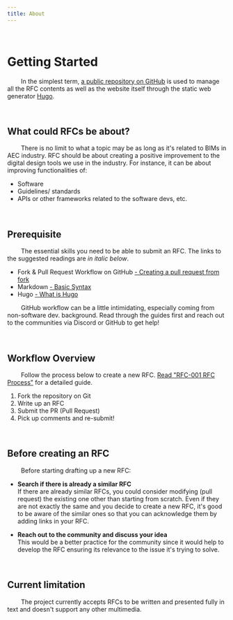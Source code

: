 ```yaml
---
title: About
---
```


&nbsp;

# Getting Started

&nbsp; &nbsp; &nbsp; &nbsp; In the simplest term,
[a public repository on GitHub](https://www.url.com) is used to manage all the
RFC contents as well as the website itself through the static web generator
[Hugo](https://gohugo.io).

&nbsp;

## What could RFCs be about?

&nbsp; &nbsp; &nbsp; &nbsp; There is no limit to what a topic may be as long as
it's related to BIMs in AEC industry. RFC should be about creating a positive
improvement to the digital design tools we use in the industry. For instance, it
can be about improving functionalities of:

- Software
- Guidelines/ standards
- APIs or other frameworks related to the software devs, etc.

&nbsp;

## Prerequisite

&nbsp; &nbsp; &nbsp; &nbsp; The essential skills you need to be able to submit
an RFC. The links to the suggested readings are _in italic below_.

- Fork & Pull Request Workflow on GitHub
  [- Creating a pull request from fork](https://docs.github.com/en/pull-requests/collaborating-with-pull-requests/proposing-changes-to-your-work-with-pull-requests/creating-a-pull-request-from-a-fork)
- Markdown [- Basic Syntax](https://www.markdownguide.org/basic-syntax/)
- Hugo [- What is Hugo](https://gohugo.io/about/what-is-hugo/)

&nbsp; &nbsp; &nbsp; &nbsp; GitHub workflow can be a little intimidating,
especially coming from non-software dev. background. Read through the guides
first and reach out to the communities via Discord or GitHub to get help!

&nbsp;

## Workflow Overview

&nbsp; &nbsp; &nbsp; &nbsp; Follow the process below to create a new RFC.
[Read "RFC-001 RFC Process"](/rfc/001-rfc-process/) for a detailed guide. &nbsp;

1. Fork the repository on Git
2. Write up an RFC
3. Submit the PR (Pull Request)
4. Pick up comments and re-submit!

&nbsp;

## Before creating an RFC

&nbsp; &nbsp; &nbsp; &nbsp; Before starting drafting up a new RFC:

- **Search if there is already a similar RFC**\
  If there are already similar RFCs, you could consider modifying (pull request)
  the existing one other than starting from scratch. Even if they are not
  exactly the same and you decide to create a new RFC, it's good to be aware of
  the similar ones so that you can acknowledge them by adding links in your RFC.

- **Reach out to the community and discuss your idea**\
  This would be a better practice for the community since it would help to
  develop the RFC ensuring its relevance to the issue it's trying to solve.

&nbsp;

## Current limitation

&nbsp; &nbsp; &nbsp; &nbsp; The project currently accepts RFCs to be written and
presented fully in text and doesn't support any other multimedia.

&nbsp;
